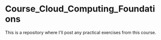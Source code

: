 # Course_Cloud_Computing_Foundations
This is a repository where I'll post any practical exercises from this course.
